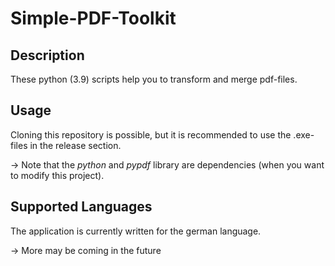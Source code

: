 # Simple-PDF-Toolkit
## Description
These python (3.9) scripts help you to transform and merge pdf-files.
## Usage
Cloning this repository is possible, but it is recommended to use the .exe-files in the release section.

-> Note that the *python* and *pypdf* library are dependencies (when you want to modify this project).
## Supported Languages
The application is currently written for the german language.

-> More may be coming in the future
